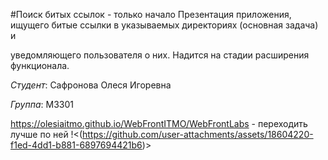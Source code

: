 #Поиск битых ссылок - только начало
Презентация приложения, ищущего битые ссылки в указываемых директориях (основная задача) и 

уведомляющего пользователя о них. Надится на стадии расширения функционала.

*Студент*: Сафронова Олеся Игоревна

*Группа*: M3301


https://olesiaitmo.github.io/WebFrontITMO/WebFrontLabs - переходить лучше по ней
!<(https://github.com/user-attachments/assets/18604220-f1ed-4dd1-b881-6897694421b6)>
